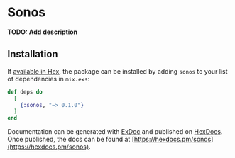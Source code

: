 # Sonos

**TODO: Add description**

## Installation

If [available in Hex](https://hex.pm/docs/publish), the package can be installed
by adding `sonos` to your list of dependencies in `mix.exs`:

```elixir
def deps do
  [
    {:sonos, "~> 0.1.0"}
  ]
end
```

Documentation can be generated with [ExDoc](https://github.com/elixir-lang/ex_doc)
and published on [HexDocs](https://hexdocs.pm). Once published, the docs can
be found at [https://hexdocs.pm/sonos](https://hexdocs.pm/sonos).

